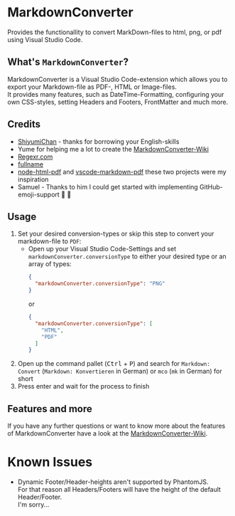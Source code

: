 # MarkdownConverter

Provides the functionallity to convert MarkDown-files to html, png, or pdf using Visual Studio Code.

## What's `MarkdownConverter`?

MarkdownConverter is a Visual Studio Code-extension which allows you to export your Markdown-file as PDF-, HTML or Image-files.  
It provides many features, such as DateTime-Formatting, configuring your own CSS-styles, setting Headers and Footers, FrontMatter and much more.

## Credits
 - [ShiyumiChan][Shiyu] - thanks for borrowing your English-skills
 - Yume for helping me a lot to create the [MarkdownConverter-Wiki][MarkdownConverterWiki]
 - [Regexr.com][RegexR]
 - [fullname]
 - [node-html-pdf] and [vscode-markdown-pdf] these two projects were my inspiration
 - Samuel - Thanks to him I could get started with implementing GitHub-emoji-support :tada: :tada:

## Usage

 1. Set your desired conversion-types or skip this step to convert your markdown-file to `PDF`:
      - Open up your Visual Studio Code-Settings and set `markdownConverter.conversionType` to either your desired type or an array of types:  
        ```json
        {
          "markdownConverter.conversionType": "PNG"
        }
        ```
        or
        ```json
        {
          "markdownConverter.conversionType": [
            "HTML",
            "PDF"
          ]
        }
        ```
 2. Open up the command pallet (<kbd>Ctrl</kbd> + <kbd>P</kbd>) and search for `Markdown: Convert` (`Markdown: Konvertieren` in German) or `mco` (`mk` in German) for short
 3. Press enter and wait for the process to finish

## Features and more

If you have any further questions or want to know more about the features of MarkdownConverter have a look at the [MarkdownConverter-Wiki][MarkdownConverterWiki].

# Known Issues

  - Dynamic Footer/Header-heights aren't supported by PhantomJS.  
    For that reason all Headers/Footers will have the height of the default Header/Footer.  
    I'm sorry...

<!--- References -->
[Shiyu]: https://shiyumichan.deviantart.com/
[RegexR]: http://regexr.com/
[fullname]: https://www.npmjs.com/package/fullname
[node-html-pdf]: https://github.com/marcbachmann/node-html-pdf
[vscode-markdown-pdf]: https://github.com/yzane/vscode-markdown-pdf
[MarkdownConverterWiki]: https://github.com/manuth/MarkdownConverter/wiki